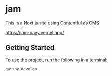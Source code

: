 # jam

This is a Next.js site using Contentful as CMS

https://jam-navy.vercel.app/

## Getting Started

To use the project, run the following in a terminal:

```bash
gatsby develop
```
